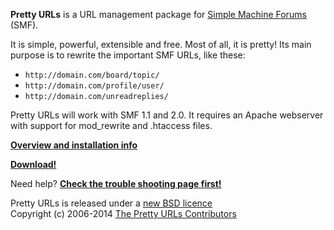 **Pretty URLs** is a URL management package for [Simple Machine Forums](http://simplemachines.org) (SMF).

It is simple, powerful, extensible and free. Most of all, it is pretty! Its main purpose is to rewrite the important SMF URLs, like these:

  * `http://domain.com/board/topic/`
  * `http://domain.com/profile/user/`
  * `http://domain.com/unreadreplies/`

Pretty URLs will work with SMF 1.1 and 2.0. It requires an Apache webserver with support for mod\_rewrite and .htaccess files.

**[Overview and installation info](Overview.md)**

**[Download!](http://code.google.com/p/prettyurls/downloads/list)**

Need help? **[Check the trouble shooting page first!](TroubleShooting.md)**

Pretty URLs is released under a [new BSD licence](http://prettyurls.googlecode.com/svn/trunk/LICENCE)<br>
Copyright (c) 2006-2014 <a href='http://prettyurls.googlecode.com/svn/trunk/CONTRIBUTORS'>The Pretty URLs Contributors</a>